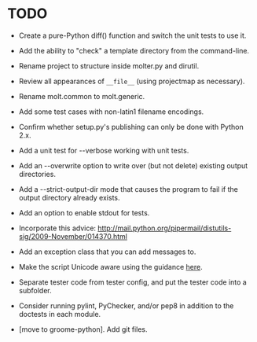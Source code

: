 TODO
====

* Create a pure-Python diff() function and switch the unit tests to use it.
* Add the ability to "check" a template directory from the command-line.
* Rename project to structure inside molter.py and dirutil.
* Review all appearances of `__file__` (using projectmap as necessary).

* Rename molt.common to molt.generic.
* Add some test cases with non-latin1 filename encodings.
* Confirm whether setup.py's publishing can only be done with Python 2.x.
* Add a unit test for --verbose working with unit tests.
* Add an --overwrite option to write over (but not delete) existing output
  directories.
* Add a --strict-output-dir mode that causes the program to fail if
  the output directory already exists.
* Add an option to enable stdout for tests.
* Incorporate this advice:
    http://mail.python.org/pipermail/distutils-sig/2009-November/014370.html
* Add an exception class that you can add messages to.
* Make the script Unicode aware using the guidance [here](http://docs.python.org/howto/unicode.html).
* Separate tester code from tester config, and put the tester code into
  a subfolder.
* Consider running pylint, PyChecker, and/or pep8 in addition to the
  doctests in each module.
* [move to groome-python].  Add git files.
